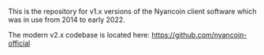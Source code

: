 
This is the repository for v1.x versions of the Nyancoin client software which was in use from 2014 to early 2022.

The modern v2.x codebase is located here: https://github.com/nyancoin-official
